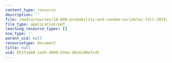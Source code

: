 ```yaml
---
content_type: resource
description: ''
file: /media/courses/18-600-probability-and-random-variables-fall-2019/851faa681ed54899934ed624c00e7cd5_MIT18_600F19_lec11.pdf
file_type: application/pdf
learning_resource_types: []
ocw_type: ''
parent_uid: null
resourcetype: Document
title: null
uid: 851faa68-1ed5-4899-934e-d624c00e7cd5
---
```

